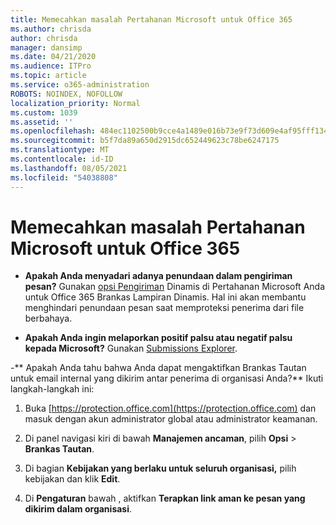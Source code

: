 ```yaml
---
title: Memecahkan masalah Pertahanan Microsoft untuk Office 365
ms.author: chrisda
author: chrisda
manager: dansimp
ms.date: 04/21/2020
ms.audience: ITPro
ms.topic: article
ms.service: o365-administration
ROBOTS: NOINDEX, NOFOLLOW
localization_priority: Normal
ms.custom: 1039
ms.assetid: ''
ms.openlocfilehash: 484ec1102500b9cce4a1489e016b73e9f73d609e4af95fff13405857d34f3978
ms.sourcegitcommit: b5f7da89a650d2915dc652449623c78be6247175
ms.translationtype: MT
ms.contentlocale: id-ID
ms.lasthandoff: 08/05/2021
ms.locfileid: "54038808"
---
```

# <a name="troubleshooting-microsoft-defender-for-office-365"></a>Memecahkan masalah Pertahanan Microsoft untuk Office 365

- **Apakah Anda menyadari adanya penundaan dalam pengiriman pesan?** Gunakan [opsi Pengiriman](/microsoft-365/security/office-365-security/dynamic-delivery-and-previewing) Dinamis di Pertahanan Microsoft Anda untuk Office 365 Brankas Lampiran Dinamis. Hal ini akan membantu menghindari penundaan pesan saat memproteksi penerima dari file berbahaya.

- **Apakah Anda ingin melaporkan positif palsu atau negatif palsu kepada Microsoft?** Gunakan [Submissions Explorer](https://protection.office.com/reportsubmission).

-** Apakah Anda tahu bahwa Anda dapat mengaktifkan Brankas Tautan untuk email internal yang dikirim antar penerima di organisasi Anda?** Ikuti langkah-langkah ini:

  1. Buka [https://protection.office.com](https://protection.office.com) dan masuk dengan akun administrator global atau administrator keamanan.

  2. Di panel navigasi kiri di bawah **Manajemen ancaman**, pilih **Opsi** \> **Brankas Tautan**.

  3. Di bagian **Kebijakan yang berlaku untuk seluruh organisasi,** pilih kebijakan dan klik **Edit**.

  4. Di **Pengaturan** bawah , aktifkan **Terapkan link aman ke pesan yang dikirim dalam organisasi**.

